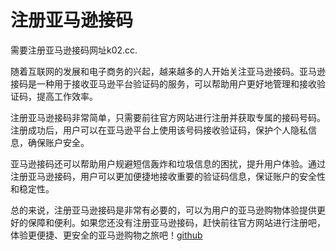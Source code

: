 # 注册亚马逊接码

需要注册亚马逊接码网址k02.cc.

随着互联网的发展和电子商务的兴起，越来越多的人开始关注亚马逊接码。亚马逊接码是一种用于接收亚马逊平台验证码的服务，可以帮助用户更好地管理和接收验证码，提高工作效率。

注册亚马逊接码非常简单，只需要前往官方网站进行注册并获取专属的接码号码。注册成功后，用户可以在亚马逊平台上使用该号码接收验证码，保护个人隐私信息，确保账户安全。

亚马逊接码还可以帮助用户规避短信轰炸和垃圾信息的困扰，提升用户体验。通过注册亚马逊接码，用户可以更加便捷地接收重要的验证码信息，保证账户的安全性和稳定性。

总的来说，注册亚马逊接码是非常有必要的，可以为用户的亚马逊购物体验提供更好的保障和便利。如果您还没有注册亚马逊接码，赶快前往官方网站进行注册吧，体验更便捷、更安全的亚马逊购物之旅吧！[github](https://github.com)